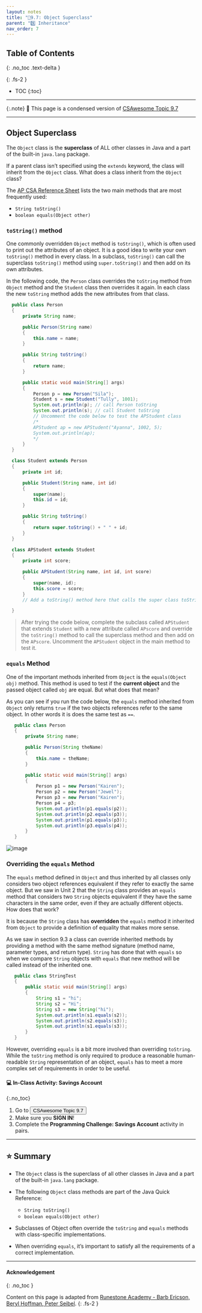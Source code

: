 ```yaml
---
layout: notes
title: "📓9.7: Object Superclass" 
parent: "9️⃣ Inheritance"
nav_order: 7
---
```


## Table of Contents
{: .no_toc .text-delta }

{: .fs-2 }
- TOC
{:toc}

---

{:.note}
📖 This page is a condensed version of [CSAwesome Topic 9.7](https://runestone.academy/ns/books/published/csawesome/Unit9-Inheritance/topic-9-7-Object.html) 

---

## Object Superclass

The ``Object`` class is the **superclass** of ALL other classes in Java and a part
of the built-in ``java.lang`` package. 

If a parent class isn’t specified using the ``extends`` keyword, the class will inherit from the ``Object`` class. What
does a class inherit from the ``Object`` class? 

The [AP CSA Reference Sheet](https://apstudents.collegeboard.org/ap/pdf/ap-computer-science-a-java-quick-reference_0.pdf) lists the two main methods that are most frequently used:

- ``String toString()``
- ``boolean equals(Object other)``

### ``toString()`` method

One commonly overridden ``Object`` method is ``toString()``, which is often used
to print out the attributes of an object. It is a good idea to write your own
``toString()`` method in every class. In a subclass, ``toString()`` can call the
superclass ``toString()`` method using ``super.toString()`` and then add on its
own attributes.

In the following code, the ``Person`` class overrides the ``toString`` method
from ``Object`` method and the ``Student`` class then overrides it again. In
each class the new ``toString`` method adds the new attributes from that class.

```java
  public class Person
  {
      private String name;

      public Person(String name)
      {
          this.name = name;
      }

      public String toString()
      {
          return name;
      }

      public static void main(String[] args)
      {
          Person p = new Person("Sila");
          Student s = new Student("Tully", 1001);
          System.out.println(p); // call Person toString
          System.out.println(s); // call Student toString
          // Uncomment the code below to test the APStudent class
          /*
          APStudent ap = new APStudent("Ayanna", 1002, 5);
          System.out.println(ap);
          */
      }
  }

  class Student extends Person
  {
      private int id;

      public Student(String name, int id)
      {
          super(name);
          this.id = id;
      }

      public String toString()
      {
          return super.toString() + " " + id;
      }
  }

  class APStudent extends Student
  {
      private int score;

      public APStudent(String name, int id, int score)
      {
          super(name, id);
          this.score = score;
      }
      // Add a toString() method here that calls the super class toString

  }
```
> After trying the code below, complete the subclass called ``APStudent`` that extends ``Student`` with a new attribute called ``APscore`` and override the ``toString()`` method to call the superclass method and then add on the ``APscore``. Uncomment the ``APStudent`` object in the main method to test it.


### ``equals`` Method

One of the important methods inherited from ``Object`` is the ``equals(Object
obj)`` method. This method is used to test if the **current object** and the passed
object called ``obj`` are equal. But what does that mean?

As you can see if you run the code below, the ``equals`` method inherited from
``Object`` only returns ``true`` if the two objects references refer to the same
object. In other words it is does the same test as ``==``.

```java
   public class Person
   {
       private String name;

       public Person(String theName)
       {
           this.name = theName;
       }

       public static void main(String[] args)
       {
           Person p1 = new Person("Kairen");
           Person p2 = new Person("Jewel");
           Person p3 = new Person("Kairen");
           Person p4 = p3;
           System.out.println(p1.equals(p2));
           System.out.println(p2.equals(p3));
           System.out.println(p1.equals(p3));
           System.out.println(p3.equals(p4));
       }
   }
```

![image](Figures/equalsEx.png)

### Overriding the ``equals`` Method

The ``equals`` method defined in ``Object`` and thus inherited by all classes
only considers two object references equivalent if they refer to exactly the
same object. But we saw in Unit 2 that the ``String`` class provides an
``equals`` method that considers two ``String`` objects equivalent if they have
the same characters in the same order, even if they are actually different
objects. How does that work?

It is because the ``String`` class has **overridden** the ``equals`` method it
inherited from ``Object`` to provide a definition of equality that makes more
sense.

As we saw in section 9.3 a class can override inherited methods by providing a
method with the same method signature (method name, parameter types, and return
type). ``String`` has done that with ``equals`` so when we compare ``String``
objects with ``equals`` that new method will be called instead of the inherited
one.

```java
   public class StringTest
   {
       public static void main(String[] args)
       {
           String s1 = "hi";
           String s2 = "Hi";
           String s3 = new String("hi");
           System.out.println(s1.equals(s2));
           System.out.println(s2.equals(s3));
           System.out.println(s1.equals(s3));
       }
   }
```

However, overriding ``equals`` is a bit more involved than overriding
``toString``. While the ``toString`` method is only required to produce a
reasonable human-readable ``String`` representation of an object, ``equals`` has
to meet a more complex set of requirements in order to be useful.


#### 💻 In-Class Activity: Savings Account
{:.no_toc}


<div class="task" markdown="block">
    
1. Go to <a href="https://runestone.academy/ns/books/published/csawesome/Unit9-Inheritance/topic-9-7-Object.html"><button type="button" name="button" class="btn">CSAwesome Topic 9.7</button></a> 
2. Make sure you **SIGN IN**!
3. Complete the **Programming Challenge: Savings Account** activity in pairs.

</div>

---

## ⭐️ Summary

- The ``Object`` class is the superclass of all other classes in Java and a part of the built-in ``java.lang`` package.

- The following ``Object`` class methods are part of the Java Quick Reference:

  - ``String toString()``
  - ``boolean equals(Object other)``

- Subclasses of Object often override the ``toString`` and ``equals`` methods
  with class-specific implementations.

- When overriding ``equals``, it’s important to satisfy all the requirements of
  a correct implementation.

---

#### Acknowledgement
{: .no_toc }

Content on this page is adapted from [Runestone Academy - Barb Ericson, Beryl Hoffman, Peter Seibel](https://runestone.academy/ns/books/published/csawesome/index.html?mode=browsing).
{: .fs-2 }
